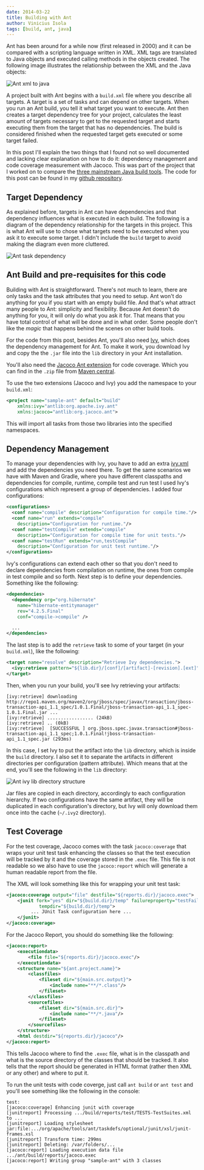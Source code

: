 ```yaml
---
date: 2014-03-22
title: Building with Ant
author: Vinicius Isola
tags: [build, ant, java]
---
```

Ant has been around for a while now (first released in 2000) and it can be compared with a scripting language written in XML. XML tags are translated to Java objects and executed calling methods in the objects created. The following image illustrates the relationship between the XML and the Java objects:

![Ant xml to java](/img/blog/ant-xml-to-java.png)

A project built with Ant begins with a `build.xml` file where you describe all targets. A target is a set of tasks and can depend on other targets. When you run an Ant build, you tell it what target you want to execute. Ant then creates a target dependency tree for your project, calculates the least amount of targets necessary to get to the requested target and starts executing them from the target that has no dependencies. The build is considered finished when the requested target gets executed or some target failed.

In this post I'll explain the two things that I found not so well documented and lacking clear explanation on how to do it: dependency management and code coverage measurement with Jacoco. This was part of the project that I worked on to compare the [three mainstream Java build tools](http://bearprogrammer.com/2013/12/17/build-tools-for-java/" "Build tools for Java"). The code for this post can be found in my [github repository](https://github.com/visola/bearprogrammer-examples/tree/master/build-tools/sample-ant).

<!-- more -->

## Target Dependency

As explained before, targets in Ant can have dependencies and that dependency influences what is executed in each build. The following is a diagram of the dependency relationship for the targets in this project. This is what Ant will use to chose what targets need to be executed when you ask it to execute some target. I didn't include the `build` target to avoid making the diagram even more cluttered.

![Ant task dependency](/img/blog/ant-task-dependency.png)

## Ant Build and pre-requisites for this code

Building with Ant is straightforward. There's not much to learn, there are only tasks and the task attributes that you need to setup. Ant won't do anything for you if you start with an empty build file. And that's what attract many people to Ant: simplicity and flexibility. Because Ant doesn't do anything for you, it will only do what you ask it for. That means that you have total control of what will be done and in what order. Some people don't like the *magic* that happens behind the scenes on other build tools.

For the code from this post, besides Ant, you'll also need [Ivy](http://ant.apache.org/ivy/), which does the dependency management for Ant. To make it work, you download Ivy and copy the the `.jar` file into the `lib` directory in your Ant installation.

You'll also need the [Jacoco Ant extension](http://www.eclemma.org/jacoco/trunk/doc/ant.html) for code coverage. Which you can find in the `.zip` file from [Maven central](http://search.maven.org/#search|ga|1|g%3Aorg.jacoco).

To use the two extensions (Jacoco and Ivy) you add the namespace to your `build.xml`:

```xml
<project name="sample-ant" default="build"
    xmlns:ivy="antlib:org.apache.ivy.ant"
    xmlns:jacoco="antlib:org.jacoco.ant">
```

This will import all tasks from those two libraries into the specified namespaces.

## Dependency Management

To manage your dependencies with Ivy, you have to add an extra [ivy.xml](https://github.com/visola/bearprogrammer-examples/blob/master/build-tools/sample-ant/ivy.xml) and add the dependencies you need there. To get the same scenarios we have with Maven and Gradle, where you have different classpaths and dependencies for compile, runtime, compile test and run test I used Ivy's configurations which represent a group of dependencies. I added four configurations:

```xml
<configurations>
  <conf name="compile" description="Configuration for compile time."/>
  <conf name="run" extends="compile"
    description="Configuration for runtime."/>
  <conf name="testCompile" extends="compile"
    description="Configuration for compile time for unit tests."/>
  <conf name="testRun" extends="run,testCompile"
    description="Configuration for unit test runtime."/>
</configurations>
```

Ivy's configurations can extend each other so that you don't need to declare dependencies from compilation on runtime, the ones from compile in test compile and so forth. Next step is to define your dependencies. Something like the following:

```xml
<dependencies>
  <dependency org="org.hibernate"
    name="hibernate-entitymanager"
    rev="4.2.5.Final"
    conf="compile->compile" />

  ...
</dependencies>
```

The last step is to add the `retrieve` task to some of your target (in your `build.xml`), like the following:

```xml
<target name="resolve" description="Retrieve Ivy dependencies.">
  <ivy:retrieve pattern="${lib.dir}/[conf]/[artifact]-[revision].[ext]" />
</target>
```

Then, when you run your build, you'll see Ivy retrieving your artifacts:

```
[ivy:retrieve] downloading http://repo1.maven.org/maven2/org/jboss/spec/javax/transaction/jboss-transaction-api_1.1_spec/1.0.1.Final/jboss-transaction-api_1.1_spec-1.0.1.Final.jar ...
[ivy:retrieve] ................. (24kB)
[ivy:retrieve] .. (0kB)
[ivy:retrieve] 	[SUCCESSFUL ] org.jboss.spec.javax.transaction#jboss-transaction-api_1.1_spec;1.0.1.Final!jboss-transaction-api_1.1_spec.jar (293ms)
```

In this case, I set Ivy to put the artifact into the `lib` directory, which is inside the `build` directory. I also set it to separate the artifacts in different directories per configuration (pattern attribute). Which means that at the end, you'll see the following in the `lib` directory:

![Ant ivy lib directory structure](/img/blog/ant-ivy-lib-directory-structure.png)

Jar files are copied in each directory, accordingly to each configuration hierarchy. If two configurations have the same artifact, they will be duplicated in each configuration's directory, but Ivy will only download them once into the cache (`~/.ivy2` directory).

## Test Coverage

For the test coverage, Jacoco comes with the task `jacoco:coverage` that wraps your unit test task enhancing the classes so that the test execution will be tracked by it and the coverage stored in the `.exec` file. This file is not readable so we also have to use the `jacoco:report` which will generate a human readable report from the file.

The XML will look something like this for wrapping your unit test task:

```xml
<jacoco:coverage output="file" destfile="${reports.dir}/jacoco.exec">
    <junit fork="yes" dir="${build.dir}/temp" failureproperty="testFailed"
            tempdir="${build.dir}/temp">
         ... JUnit Task configuration here ...
    </junit>
</jacoco:coverage>
```

For the Jacoco Report, you should do something like the following:

```xml
<jacoco:report>
    <executiondata>
        <file file="${reports.dir}/jacoco.exec"/>
    </executiondata>
    <structure name="${ant.project.name}">
        <classfiles>
            <fileset dir="${main.src.output}">
                <include name="**/*.class"/>
            </fileset>
        </classfiles>
        <sourcefiles>
            <fileset dir="${main.src.dir}">
                <include name="**/*.java"/>
            </fileset>
        </sourcefiles>
    </structure>
    <html destdir="${reports.dir}/jacoco"/>
</jacoco:report>
```

This tells Jacoco where to find the `.exec` file, what is in the classpath and what is the source directory of the classes that should be tracked. It also tells that the report should be generated in HTML format (rather then XML or any other) and where to put it.

To run the unit tests with code coverge, just call `ant build` or `ant test` and you'll see something like the following in the console:

```
test:
[jacoco:coverage] Enhancing junit with coverage
[junitreport] Processing .../build/reports/test/TESTS-TestSuites.xml to ...
[junitreport] Loading stylesheet jar:file:.../org/apache/tools/ant/taskdefs/optional/junit/xsl/junit-frames.xsl
[junitreport] Transform time: 299ms
[junitreport] Deleting: /var/folders/...
[jacoco:report] Loading execution data file .../ant/build/reports/jacoco.exec
[jacoco:report] Writing group "sample-ant" with 3 classes
```
